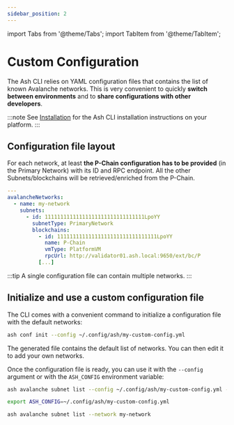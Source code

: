 ```yaml
---
sidebar_position: 2
---
```


import Tabs from '@theme/Tabs';
import TabItem from '@theme/TabItem';

# Custom Configuration

The Ash CLI relies on YAML configuration files that contains the list of known Avalanche networks. This is very convenient to quickly **switch between environments** and to **share configurations with other developers**.

:::note
See [Installation](/docs/toolkit/ash-cli/installation) for the Ash CLI installation instructions on your platform.
:::

## Configuration file layout

For each network, at least **the P-Chain configuration has to be provided** (in the Primary Network) with its ID and RPC endpoint. All the other Subnets/blockchains will be retrieved/enriched from the P-Chain.

```yaml {8-11} title="~/.config/ash/my-custom-config.yml"
---
avalancheNetworks:
  - name: my-network
    subnets:
      - id: 11111111111111111111111111111111LpoYY
        subnetType: PrimaryNetwork
        blockchains:
          - id: 11111111111111111111111111111111LpoYY
            name: P-Chain
            vmType: PlatformVM
            rpcUrl: http://validator01.ash.local:9650/ext/bc/P
          [...]
```

:::tip
A single configuration file can contain multiple networks.
:::

## Initialize and use a custom configuration file

The CLI comes with a convenient command to initialize a configuration file with the default networks:

```bash
ash conf init --config ~/.config/ash/my-custom-config.yml
```

The generated file contains the default list of networks. You can then edit it to add your own networks.

Once the configuration file is ready, you can use it with the `--config` argument or with the `ASH_CONFIG` environment variable:

<Tabs>
  <TabItem value="argument" label="Using --config arg" default>

```bash
ash avalanche subnet list --config ~/.config/ash/my-custom-config.yml --network my-network
```

  </TabItem>
  <TabItem value="env var" label="Using ASH_CONFIG">

```bash
export ASH_CONFIG=~/.config/ash/my-custom-config.yml

ash avalanche subnet list --network my-network
```

  </TabItem>
</Tabs>
